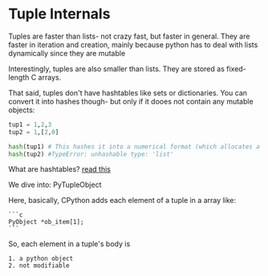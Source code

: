 # Tuple Internals

Tuples are faster than lists- not crazy fast, but faster in general. 
They are faster in iteration and creation, mainly because python has to deal with lists dynamically since they are mutable

Interestingly, tuples are also smaller than lists. They are stored as fixed-length C arrays.

That said, tuples don't have hashtables like sets or dictionaries. You can convert it into hashes though- but only if it dooes not contain any mutable objects:

```python
tup1 = 1,2,3
tup2 = 1,[2,0]

hash(tup1) # This hashes it into a numerical format (which allocates a index in memory)
hash(tup2) #TypeError: unhashable type: 'list'
```
What are hashtables? [read this](Dantes\Zero\hashtables.md)

We dive into: PyTupleObject

Here, basically, CPython adds each element of a tuple in a array like:

    ```c
    PyObject *ob_item[1];
    ```
So, each element in a tuple's body is 
    
    1. a python object
    2. not modifiable

